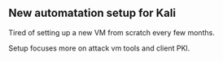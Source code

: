 ## New automatation setup for Kali

Tired of setting up a new VM from scratch every few months.

Setup focuses more on attack vm tools and client PKI. 
